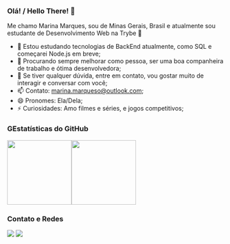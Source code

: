 ### Olá! / Hello There! 🤙

Me chamo Marina Marques, sou de Minas Gerais, Brasil e atualmente sou estudante de Desenvolvimento Web na Trybe 🚀

- 🌱 Estou estudando tecnologias de BackEnd atualmente, como SQL e começarei Node.js em breve;
- 👯 Procurando sempre melhorar como pessoa, ser uma boa companheira de trabalho e ótima desenvolvedora;
- 💬 Se tiver qualquer dúvida, entre em contato, vou gostar muito de interagir e conversar com você;
- 📫 Contato: marina.marqueso@outlook.com;
- 😄 Pronomes: Ela/Dela;
- ⚡ Curiosidades: Amo filmes e séries, e jogos competitivos;


### GEstatísticas do GitHub
<img height="150em" src="https://github-readme-stats.vercel.app/api?username=ninamarq&show_icons=true&theme=dark&include_all_commits=true&count_private=true"/><img height="150em" src="https://github-readme-stats.vercel.app/api/top-langs/?username=ninamarq&layout=compact&langs_count=7&theme=dark"/>

### Contato e Redes
<div>
  <a href = "mailto:marina.marqueso@outlook.com"><img src="https://img.shields.io/badge/Gmail-D14836?style=for-the-badge&logo=gmail&logoColor=white" target="_blank"></a>
  <a href="https://www.linkedin.com/in/marina-marqueso/" target="_blank"><img src="https://img.shields.io/badge/-LinkedIn-%230077B5?style=for-the-badge&logo=linkedin&logoColor=white" target="_blank"></a>   
</div>
